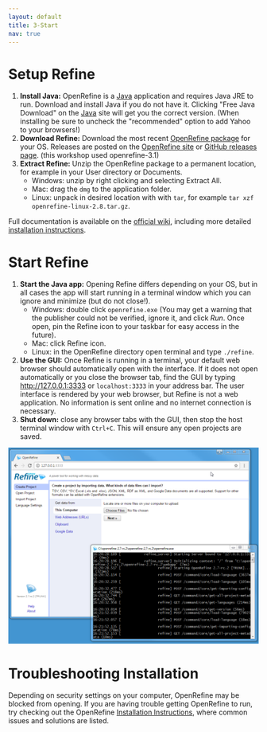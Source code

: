 ```yaml
---
layout: default
title: 3-Start
nav: true
---
```


# Setup Refine

1. **Install Java:** OpenRefine is a [Java](http://java.com/en/) application and requires Java JRE to run. Download and install Java if you do not have it. Clicking "Free Java Download" on the [Java](http://java.com/) site will get you the correct version. (When installing be sure to uncheck the "recommended" option to add Yahoo to your browsers!)
2. **Download Refine:** Download the most recent [OpenRefine package](http://openrefine.org/download.html) for your OS. Releases are posted on the [OpenRefine site](http://openrefine.org/download.html) or [GitHub releases page](https://github.com/OpenRefine/OpenRefine/releases/). (this workshop used openrefine-3.1)
3. **Extract Refine:** Unzip the OpenRefine package to a permanent location, for example in your User directory or Documents.
    - Windows: unzip by right clicking and selecting Extract All.
    - Mac: drag the `dmg` to the application folder.
    - Linux: unpack in desired location with with `tar`, for example `tar xzf openrefine-linux-2.8.tar.gz`.

Full documentation is available on the [official wiki](https://github.com/OpenRefine/OpenRefine/wiki/), including more detailed [installation instructions](https://github.com/OpenRefine/OpenRefine/wiki/Installation-Instructions).

# Start Refine

1. **Start the Java app:** Opening Refine differs depending on your OS, but in all cases the app will start running in a terminal window which you can ignore and minimize (but do not close!).
    - Windows: double click `openrefine.exe` (You may get a warning that the publisher could not be verified, ignore it, and click *Run*. Once open, pin the Refine icon to your taskbar for easy access in the future).
    - Mac: click Refine icon.
    - Linux: in the OpenRefine directory open terminal and type `./refine`.
2. **Use the GUI:** Once Refine is running in a terminal, your default web browser should automatically open with the interface. If it does not open automatically or you close the browser tab, find the GUI by typing <http://127.0.0.1:3333> or `localhost:3333` in your address bar. The user interface is rendered by your web browser, but Refine is not a web application. No information is sent online and no internet connection is necessary.
3. **Shut down:** close any browser tabs with the GUI, then stop the host terminal window with `Ctrl+C`. This will ensure any open projects are saved.

![OpenRefine terminal and GUI](images/openrefine.png)

# Troubleshooting Installation

Depending on security settings on your computer, OpenRefine may be blocked from opening. If you are having trouble getting OpenRefine to run, try checking out the OpenRefine [Installation Instructions](https://github.com/OpenRefine/OpenRefine/wiki/Installation-Instructions), where common issues and solutions are listed.
